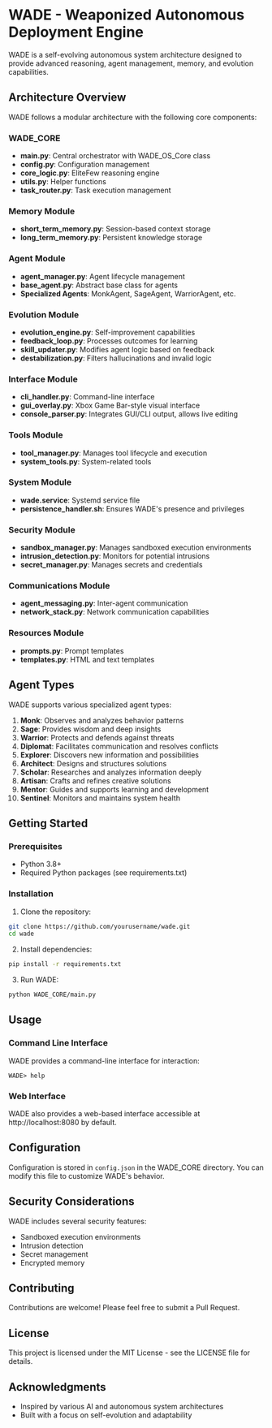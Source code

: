 # WADE - Weaponized Autonomous Deployment Engine

WADE is a self-evolving autonomous system architecture designed to provide advanced reasoning, agent management, memory, and evolution capabilities.

## Architecture Overview

WADE follows a modular architecture with the following core components:

### WADE_CORE
- **main.py**: Central orchestrator with WADE_OS_Core class
- **config.py**: Configuration management
- **core_logic.py**: EliteFew reasoning engine
- **utils.py**: Helper functions
- **task_router.py**: Task execution management

### Memory Module
- **short_term_memory.py**: Session-based context storage
- **long_term_memory.py**: Persistent knowledge storage

### Agent Module
- **agent_manager.py**: Agent lifecycle management
- **base_agent.py**: Abstract base class for agents
- **Specialized Agents**: MonkAgent, SageAgent, WarriorAgent, etc.

### Evolution Module
- **evolution_engine.py**: Self-improvement capabilities
- **feedback_loop.py**: Processes outcomes for learning
- **skill_updater.py**: Modifies agent logic based on feedback
- **destabilization.py**: Filters hallucinations and invalid logic

### Interface Module
- **cli_handler.py**: Command-line interface
- **gui_overlay.py**: Xbox Game Bar-style visual interface
- **console_parser.py**: Integrates GUI/CLI output, allows live editing

### Tools Module
- **tool_manager.py**: Manages tool lifecycle and execution
- **system_tools.py**: System-related tools

### System Module
- **wade.service**: Systemd service file
- **persistence_handler.sh**: Ensures WADE's presence and privileges

### Security Module
- **sandbox_manager.py**: Manages sandboxed execution environments
- **intrusion_detection.py**: Monitors for potential intrusions
- **secret_manager.py**: Manages secrets and credentials

### Communications Module
- **agent_messaging.py**: Inter-agent communication
- **network_stack.py**: Network communication capabilities

### Resources Module
- **prompts.py**: Prompt templates
- **templates.py**: HTML and text templates

## Agent Types

WADE supports various specialized agent types:

1. **Monk**: Observes and analyzes behavior patterns
2. **Sage**: Provides wisdom and deep insights
3. **Warrior**: Protects and defends against threats
4. **Diplomat**: Facilitates communication and resolves conflicts
5. **Explorer**: Discovers new information and possibilities
6. **Architect**: Designs and structures solutions
7. **Scholar**: Researches and analyzes information deeply
8. **Artisan**: Crafts and refines creative solutions
9. **Mentor**: Guides and supports learning and development
10. **Sentinel**: Monitors and maintains system health

## Getting Started

### Prerequisites
- Python 3.8+
- Required Python packages (see requirements.txt)

### Installation

1. Clone the repository:
```bash
git clone https://github.com/yourusername/wade.git
cd wade
```

2. Install dependencies:
```bash
pip install -r requirements.txt
```

3. Run WADE:
```bash
python WADE_CORE/main.py
```

## Usage

### Command Line Interface

WADE provides a command-line interface for interaction:

```
WADE> help
```

### Web Interface

WADE also provides a web-based interface accessible at http://localhost:8080 by default.

## Configuration

Configuration is stored in `config.json` in the WADE_CORE directory. You can modify this file to customize WADE's behavior.

## Security Considerations

WADE includes several security features:
- Sandboxed execution environments
- Intrusion detection
- Secret management
- Encrypted memory

## Contributing

Contributions are welcome! Please feel free to submit a Pull Request.

## License

This project is licensed under the MIT License - see the LICENSE file for details.

## Acknowledgments

- Inspired by various AI and autonomous system architectures
- Built with a focus on self-evolution and adaptability